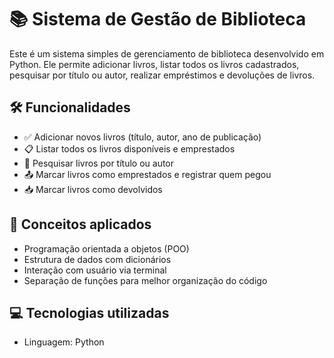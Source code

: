 # 📚 Sistema de Gestão de Biblioteca

Este é um sistema simples de gerenciamento de biblioteca desenvolvido em Python. Ele permite adicionar livros, listar todos os livros cadastrados, pesquisar por título ou autor, realizar empréstimos e devoluções de livros.

## 🛠️ Funcionalidades

- ✅ Adicionar novos livros (título, autor, ano de publicação)
- 📋 Listar todos os livros disponíveis e emprestados
- 🔎 Pesquisar livros por título ou autor
- 📤 Marcar livros como emprestados e registrar quem pegou
- 📥 Marcar livros como devolvidos

## 🧠 Conceitos aplicados

- Programação orientada a objetos (POO)
- Estrutura de dados com dicionários
- Interação com usuário via terminal
- Separação de funções para melhor organização do código

## 💻 Tecnologias utilizadas

- Linguagem: Python 
